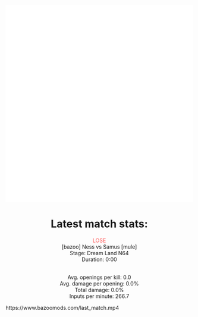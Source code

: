 <div align="center">
    <img src="https://github.com/nachoverdon/nachoverdon/blob/master/profile.svg" width="838" height="530"/>
<!--START_SECTION:slippi_stats-->
<div>
<h1>Latest match stats:</h1>
<p>
<span style="color: #f55;">LOSE</span>
<br>
<span>[bazoo] Ness vs Samus [mule]</span>
<br>
<span>Stage: Dream Land N64</span>
<br>
<span>Duration: 0:00</span>
<br>
<br>

<span>Avg. openings per kill: 0.0</span>
<br>
<span>Avg. damage per opening: 0.0%</span>
<br>
<span>Total damage: 0.0%</span>
<br>
<span>Inputs per minute: 266.7</span>
<br>
</p>
</div>
<!--END_SECTION:slippi_stats-->
</div>
https://www.bazoomods.com/last_match.mp4
